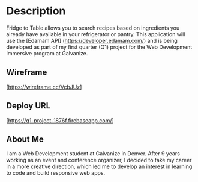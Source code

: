 # Description
Fridge to Table allows you to search recipes based on ingredients you already
have available in your refrigerator or pantry. This application will use the
[Edamam API] (https://developer.edamam.com/) and is being developed as
part of my first quarter (Q1) project for the Web Development Immersive program
at Galvanize.

## Wireframe
[https://wireframe.cc/VcbJUz]

## Deploy URL
[https://q1-project-1876f.firebaseapp.com/]

## About Me
I am a Web Development student at Galvanize in Denver. After 9 years working
as an event and conference organizer, I decided to take my career
in a more creative direction, which led me to develop an interest in learning to
code and build responsive web apps.
